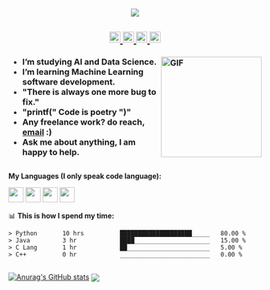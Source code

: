 <h1 align="center">
  <a href="https://git.io/typing-svg">
    <img src="https://readme-typing-svg.herokuapp.com/?lines=Hello,+There!+👋;I+am+Yousinator+🤖....;Nice+to+meet+you!+😆&center=true&size=30">
  </a>
</h1>

<h2 align="center">
  <a href="https://www.instagram.com/y_musabeh/">
    <img href="https://www.instagram.com/y_musabeh/" src="https://raw.githubusercontent.com/hussainweb/hussainweb/main/icons/instagram.png"  width="22px">
    </a>
  <a href="https://linktr.ee/yousef_musabeh">
    <img href="www.linktree.com" src="https://user-images.githubusercontent.com/29517317/105775335-ab313900-5f34-11eb-8ef8-0bfbc1563829.png" width="22px">
    </a>
  <a href="https://twitter.com/OverpoweredOG_">
    <img href="https://twitter.com/OverpoweredOG_" src="https://raw.githubusercontent.com/peterthehan/peterthehan/master/assets/twitter.svg" width="22px">
    </a>
  <a href="https://twitter.com/OverpoweredOG_">
    <img href="https://www.linkedin.com/in/yousef-musabeh-381081242/" src="https://raw.githubusercontent.com/peterthehan/peterthehan/master/assets/linkedin.svg" width="22px">
    </a>
    
  </h2>




<h3>

<img align="right" alt="GIF" src="https://media.tenor.com/GfSX-u7VGM4AAAAC/coding.gif" height = 200px />

-  I’m studying AI and Data Science. 
-  I’m learning Machine Learning software development.
-  "There is always one more bug to fix."
-  "printf(" Code is poetry ")"
-  Any freelance work? do reach, [email](y.omusabeh@gmail.com) :)
-  Ask me about anything, I am happy to help.
  
</h3>
  
##
**My Languages (I only speak code language):**  

<code><img height="30" src="https://cdn-icons-png.flaticon.com/512/6132/6132222.png"></code>
<code><img height="30" src="https://i.pinimg.com/originals/71/5b/59/715b59c8c7545d9dafb1a04111edde40.jpg"></code>
<code><img height="30" src="https://cdn-icons-png.flaticon.com/512/5968/5968350.png"></code>
<code><img height="30" src="https://cdn-icons-png.flaticon.com/512/5968/5968282.png"></code>


📊 **This is how I spend my time:**
<!--START_SECTION:waka-->

```text
> Python       10 hrs          ████████████████████_____   80.00 %
> Java         3 hr            ████_____________________   15.00 %
> C Lang       1 hr            ██_______________________   5.00 %
> C++          0 hr            _________________________   0.00 %
```
##
[![Anurag's GitHub stats](https://github-readme-stats.vercel.app/api?username=Yousinator0x01)](https://github.com/anuraghazra/github-readme-stats)
<a href="https://github.com/anuraghazra/github-readme-stats">
  <img align="center" src="https://github-readme-stats.vercel.app/api/pin/?username=anuraghazra&repo=github-readme-stats&theme=buefy" />
</a>

##

